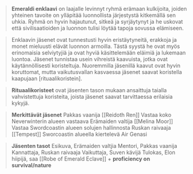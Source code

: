 > **Emeraldi enklaavi** on laajalle levinnyt ryhmä erämaan kulkijoita, joiden yhteinen tavoite on ylläpitää luonnollista järjestystä kitkemällä sen uhkia. Ryhmä on hyvin hajautunut, sitkeä ja syrjäytynyt ja he uskovat että sivilisaatioiden ja luonnon tulisi löytää tapoja sovussa elämiseen.

> Enklaavin jäsenet ovat tunnestusti hyvin eristäytyneitä, erakkoja ja monet mieluusti elävät luonnon armoilla. Tästä syystä he ovat myös erinomaisia selviytyjiä ja ovat hyviä käsittelemään eläimiä ja lukemaan luontoa. 
> Jäsenet tunnistaa usein vihreistä kaavuista, jotka ovat käytännöllisesti koristeltuja. Nuoremmilla jäsenillä kaavut ovat hyvin koruttomat, mutta vaikutusvallan kasvaessa jäsenet saavat koristella kaapujaan [rituaalikoristein].

> 

> **Rituaalikoristeet** ovat jäsenten tason mukaan ansaittuja taialla vahvistettuja koristeita, joista jäsenet saavat tarvittaessa erilaisia kykyjä. 

> **Merkittävät jäsenet**
> Pakkas vaanija [[Reidoth Ren]] Vastaa koko Neverwinterin alueen vastaava
> Erämaiden valtija [[Melina Moor]] Vastaa Swordcoastin alueen solujen hallinnosta
> Ruskan raivaaja [[Tempest]] Sworcoastin alueella kiertelevä Air Genasi


> **Jäsenten tasot**
> Esikuva, Erämaiden valtjia
> Mentori, Pakkas vaanija
> Kannattaja, Ruskan raivaaja
> Vaikuttaja, Suven kävijä 
> Tulokas, Elon hiipijä, saa [[Robe of Emerald Eclave]]  + **proficiency on survival/nature**